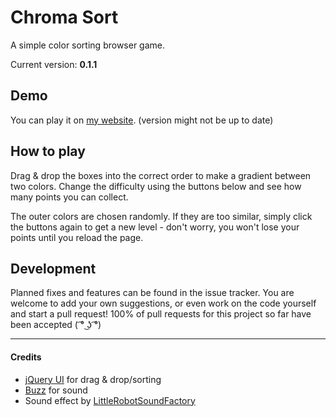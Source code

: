 # Chroma Sort
A simple color sorting browser game.

Current version: **0.1.1**

## Demo
You can play it on [my website](https://besasam.github.io/demos/chroma-sort/). (version might not be up to date)

## How to play
Drag & drop the boxes into the correct order to make a gradient between two colors. Change the difficulty using the buttons below and see how many points you can collect.

The outer colors are chosen randomly. If they are too similar, simply click the buttons again to get a new level - don't worry, you won't lose your points until you reload the page.

## Development
Planned fixes and features can be found in the issue tracker. You are welcome to add your own suggestions, or even work on the code yourself and start a pull request! 100% of pull requests for this project so far have been accepted ( ͡° ͜ʖ ͡°)

---

#### Credits
* [jQuery UI](https://jqueryui.com/) for drag & drop/sorting
* [Buzz](http://buzz.jaysalvat.com/) for sound
* Sound effect by [LittleRobotSoundFactory](https://freesound.org/people/LittleRobotSoundFactory/)
